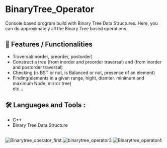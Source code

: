 

# BinaryTree_Operator
Console based program build with Binary Tree Data Structures. Here, you can do approximately all the Binary Tree based operations.

## 💁 Features / Functionalities
  
  - Traversal(inorder, preorder, postorder)
  - Construct a tree (from inorder and preorder traversal) and (from inorder and postorder traversal)
  - Checking (is BST or not, is Balanced or not, presence of an element)
  - Finding(elements in a given range, hight, diamter. minimum and maximum Node, mirror tree)
  <br>etc...
  

## 🛠 Languages and Tools :
  - C++
  - Binary Tree Data Structure
  <br><br>

![Binarytree_operator_first](https://user-images.githubusercontent.com/109057053/185805644-1fc27118-3ee7-4966-b278-c9917dcc8019.png)
![binarytree_operator3](https://user-images.githubusercontent.com/109057053/185805648-2870c979-9de1-41d3-9920-f2af2297d5be.png)
![Binarytree_operator4](https://user-images.githubusercontent.com/109057053/185805652-a729e03a-94ef-4e63-b9f7-7be61075ce7b.png)
